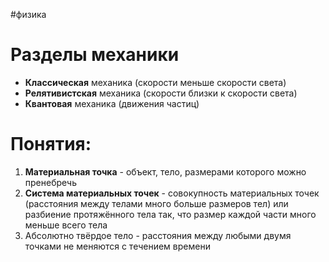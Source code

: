 #физика 
# Разделы механики
- **Классическая** механика (скорости меньше скорости света)
- **Релятивистская** механика (скорости близки к скорости света)
- **Квантовая** механика (движения частиц)
# Понятия:
1. **Материальная точка** - объект, тело, размерами которого можно пренебречь
2. **Система материальных точек** - совокупность материальных точек (расстояния между телами много больше размеров тел) или разбиение протяжённого тела так, что размер каждой части много меньше всего тела
3. Абсолютно твёрдое тело - расстояния между любыми двумя точками не меняются с течением времени